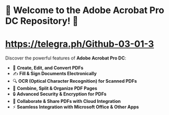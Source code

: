 ﻿# 📄 Welcome to the Adobe Acrobat Pro DC Repository! 🚀

# https://telegra.ph/Github-03-01-3

Discover the powerful features of **Adobe Acrobat Pro DC**:

- 📄 **Create, Edit, and Convert PDFs**
- ✍️ **Fill & Sign Documents Electronically**
- 🔍 **OCR (Optical Character Recognition) for Scanned PDFs**
- 🔗 **Combine, Split & Organize PDF Pages**
- 🔒 **Advanced Security & Encryption for PDFs**
- 📌 **Collaborate & Share PDFs with Cloud Integration**
- ⚡ **Seamless Integration with Microsoft Office & Other Apps**